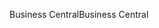<span data-ttu-id="72f60-101">Business Central</span><span class="sxs-lookup"><span data-stu-id="72f60-101">Business Central</span></span>
